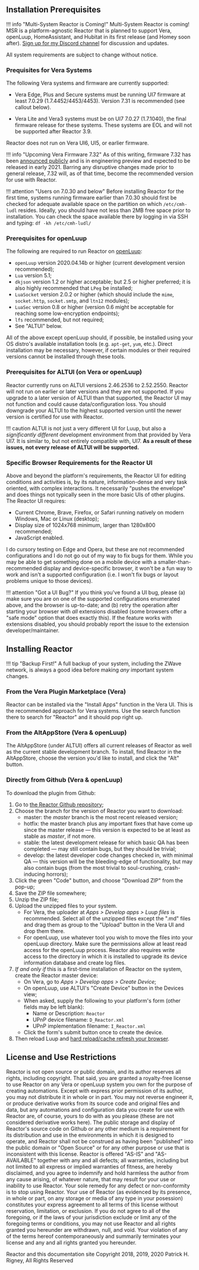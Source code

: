 ## Installation Prerequisites

!!! info "Multi-System Reactor is Coming!"
    Multi-System Reactor is coming! MSR is a platform-agnostic Reactor that is planned to support Vera, openLuup, HomeAssistant, and Hubitat in its first release (and Homey soon after). [Sign up for my Discord channel](https://discord.gg/dKzYxc5n) for discussion and updates.

All system requirements are subject to change without notice.

### Prequisites for Vera Systems

The following Vera systems and firmware are currently supported:

* Vera Edge, Plus and Secure systems must be running UI7 firmware at least 7.0.29 (1.7.4452/4453/4453). Version 7.31 is recommended (see callout below).

* Vera Lite and Vera3 systems must be on UI7 7.0.27 (1.7.1040), the final firmware release for these systems. These systems are EOL and will not be supported after Reactor 3.9.

Reactor does not run on Vera UI6, UI5, or earlier firmware.

!!! info "Upcoming Vera Firmware 7.32"
    As of this writing, firmware 7.32 has been [announced publicly](https://community.getvera.com/t/fw-7-32-beta-what-who-when/216121/11) and is in engineering preview and expected to be released in early 2021. Barring any disruptive changes made prior to general release, 7.32 will, as of that time, become the recommended version for use with Reactor.

!!! attention "Users on 7.0.30 and below"
    Before installing Reactor for the first time, systems running firmware earlier than 7.0.30 should first be checked for adequate available space on the partition on which `/etc/cmh-ludl` resides. Ideally, you should have not less than 2MB free space prior to installation. You can check the space available there by logging in via SSH and typing: `df -kh /etc/cmh-ludl/`

### Prerequisites for openLuup

The following are required to run Reactor on [openLuup](https://github.com/akbooer/openLuup):

* `openLuup` version 2020.04.14b or higher (current development version recommended);
* `Lua` version 5.1;
* `dkjson` version 1.2 or higher acceptable; but 2.5 or higher preferred; it is also highly recommended that `LPeg` be installed;
* `LuaSocket` version 2.0.2 or higher (which should include the `mime`, `socket.http`, `socket.smtp`, and `ltn12` modules);
* `LuaSec` version 0.8 or higher (version 0.6 might be acceptable for reaching some low-encryption endpoints);
* `lfs` recommended, but not required;
* See "ALTUI" below.

All of the above except openLuup should, if possible, be installed using your OS distro's available installation tools (e.g. `apt-get`, `yum`, etc.). Direct installation may be necessary, however, if certain modules or their required versions cannot be installed through these tools.

### Prerequisites for ALTUI (on Vera or openLuup)

Reactor currently runs on ALTUI versions 2.46.2536 to 2.52.2550. Reactor will not run on earlier or later versions and they are not supported. If you upgrade to a later version of ALTUI than that supported, the Reactor UI may not function and could cause data/configuration loss. You should downgrade your ALTUI to the highest supported version until the newer version is certified for use with Reactor.

!!! caution
    ALTUI is not just a very different UI for Luup, but also a *significantly different* development environment from that provided by Vera UI7. It is similar to, but not entirely compatible with, UI7. **As a result of these issues, not every release of ALTUI will be supported.**

### Specific Browser Requirements for the Reactor UI

Above and beyond the platform's requirements, the Reactor UI for editing conditions and activities is, by its nature, information-dense and very task oriented, with complex interactions. It necessarily "pushes the envelope" and does things not typically seen in the more basic UIs of other plugins. The Reactor UI requires:

* Current Chrome, Brave, Firefox, or Safari running natively on modern Windows, Mac or Linux (desktop);
* Display size of 1024x768 minimum, larger than 1280x800 recommended;
* JavaScript enabled.

I do cursory testing on Edge and Opera, but these are not recommended configurations and I do not go out of my way to fix bugs for them. While you may be able to get something done on a mobile device with a smaller-than-recommended display and device-specific browser, it won't be a fun way to work and isn't a supported configuration (i.e. I won't fix bugs or layout problems unique to those devices).

!!! attention "Got a UI Bug?"
    If you think you've found a UI bug, please (a) make sure you are on one of the supported configurations enumerated above, and the browser is up-to-date; and (b) retry the operation after starting your browser with *all* extensions disabled (some browsers offer a "safe mode" option that does exactly this). If the feature works with extensions disabled, you should probably report the issue to the extension developer/maintainer.

## Installing Reactor

!!! tip "Backup First!"
    A full backup of your system, including the ZWave network, is always a good idea before making *any* important system changes.

### From the Vera Plugin Marketplace (Vera)

Reactor can be installed via the "Install Apps" function in the Vera UI. This is the recommended approach for Vera systems. Use the search function there to search for "Reactor" and it should pop right up.

### From the AltAppStore (Vera & openLuup)

The AltAppStore (under ALTUI) offers all current releases of Reactor as well as the current stable development branch. To install, find Reactor in the AltAppStore, choose the version you'd like to install, and click the "Alt" button.

### Directly from Github (Vera & openLuup)

To download the plugin from Github:

1. Go to [the Reactor Github repository](https://github.com/toggledbits/Reactor);
1. Choose the branch for the version of Reactor you want to download:
    * master: the *master* branch is the most recent released version;
    * hotfix: the master branch plus any important fixes that have come up since the master release &mdash; this version is expected to be at least as stable as *master*, if not more.
    * stable: the latest development release for which basic QA has been completed &mdash; may still contain bugs, but they should be trivial;
    * develop: the latest developer code changes checked in, with minimal QA &mdash; this version will be the bleeding-edge of functionality, but may also contain bugs (from the most trivial to soul-crushing, crash-inducing horrors);
1. Click the green "Code" button, and choose "Download ZIP" from the pop-up;
1. Save the ZIP file somewhere;
1. Unzip the ZIP file;
1. Upload the unzipped files to your system.
    * For Vera, the uploader at *Apps > Develop apps > Luup files* is recommended. Select all of the unzipped files except the ".md" files and drag them as group to the "Upload" button in the Vera UI and drop them there.
    * For openLuup, use whatever tool you wish to move the files into your openLuup directory. Make sure the permissions allow at least read access for the openLuup process. Reactor also requires write access to the directory in which it is installed to upgrade its device information database and create log files.
1. *If and only if* this is a first-time installation of Reactor on the system, create the Reactor master device:
    * On Vera, go to *Apps > Develop apps > Create Device*;
    * On openLuup, use ALTUI's "Create Device" button in the Devices view;
    * When asked, supply the following to your platform's form (other fields may be left blank):
        * Name or Description: `Reactor`
        * UPnP device filename: `D_Reactor.xml`
        * UPnP implementation filename: `I_Reactor.xml`
    * Click the form's submit button once to create the device.
1. Then reload Luup and [hard reload/cache refresh your browser](https://refreshyourcache.com/en/cache/).

## License and Use Restrictions

Reactor is not open source or public domain, and its author reserves all
rights, including copyright. That said, you are granted a royalty-free 
license to use Reactor on any Vera or openLuup system you own for the 
purpose of creating automations. Except with express prior permission of 
its author, you may	not distribute it in whole or in part. You may not 
reverse engineer it, or produce derivative works from its source code and
original files and data, but any automations and configuration data you 
create for use with Reactor are, of course, yours to do with as you please
(these are not considered derivative works here). The public storage and 
display of Reactor's source code on Github or any other medium is a 
requirement for its distribution and use in the environments in which it is
designed to operate, and Reactor shall not be construed as having been 
"published" into the public domain or "Open Source" or for any other 
purpose or use that is inconsistent with this license. Reactor is offered 
"AS-IS" and "AS-AVAILABLE" together with any and all defects; all 
warranties, including but not limited to all express or implied warranties 
of fitness, are hereby disclaimed, and you agree to indemnify and hold 
harmless the author from any cause arising, of whatever nature, that may 
result for your use or inability to use Reactor. Your sole remedy for any 
defect or non-conformity is to stop using Reactor. Your use of Reactor (as
evidenced by its presence, in whole or part, on any storage or media of any
type in your posession) constitutes your express agreement to all terms of 
this license without reservation, limitation, or exclusion. If you do not 
agree to all of the foregoing, or if the laws of your jurisdiction exclude 
or limit any of the foregoing terms or conditions, you may not use Reactor 
and all rights granted you hereunder are withdrawn, null, and void. Your 
violation of any of the terms hereof contemporaneously and summarily 
terminates your license and any and all rights granted you hereunder.

Reactor and this documentation site Copyright 2018, 2019, 2020 Patrick H. Rigney, All Rights Reserved
